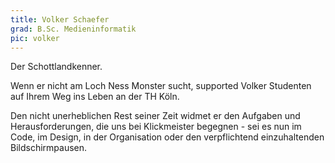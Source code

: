 ```yaml
---
title: Volker Schaefer
grad: B.Sc. Medieninformatik
pic: volker
---
```


Der Schottlandkenner.

Wenn er nicht am Loch Ness Monster sucht, supported Volker Studenten auf Ihrem Weg ins Leben an der TH Köln.

Den nicht unerheblichen Rest seiner Zeit widmet er den Aufgaben und Herausforderungen, die uns bei Klickmeister begegnen - sei es nun im Code, im Design, in der Organisation oder den verpflichtend einzuhaltenden Bildschirmpausen.
